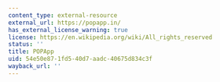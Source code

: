 ```yaml
---
content_type: external-resource
external_url: https://popapp.in/
has_external_license_warning: true
license: https://en.wikipedia.org/wiki/All_rights_reserved
status: ''
title: POPApp
uid: 54e50e87-1fd5-40d7-aadc-40675d834c3f
wayback_url: ''
---
```

